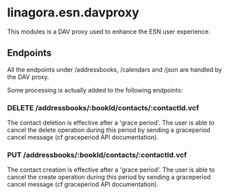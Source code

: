 # linagora.esn.davproxy

This modules is a DAV proxy used to enhance the ESN user experience.

## Endpoints

All the endpoints under /addressbooks, /calendars and /json are handled by the DAV proxy.

Some processing is actually added to the following endpoints:

### DELETE /addressbooks/:bookId/contacts/:contactId.vcf

The contact deletion is effective after a 'grace period'.
The user is able to cancel the delete operation during this period by sending a graceperiod cancel message (cf graceperiod API documentation).

### PUT /addressbooks/:bookId/contacts/:contactId.vcf

The contact creation is effective after a 'grace period'.
The user is able to cancel the create operation during this period by sending a graceperiod cancel message (cf graceperiod API documentation).

